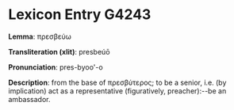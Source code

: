 # Lexicon Entry G4243

**Lemma**: πρεσβεύω

**Transliteration (xlit)**: presbeúō

**Pronunciation**: pres-byoo'-o

**Description**:
from the base of πρεσβύτερος; to be a senior, i.e. (by implication) act as a representative (figuratively, preacher):--be an ambassador.
